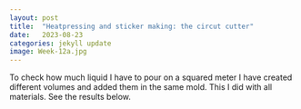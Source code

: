 ```yaml
---
layout: post
title:  "Heatpressing and sticker making: the circut cutter"
date:   2023-08-23 
categories: jekyll update
image: Week-12a.jpg
---
```


To check how much liquid I have to pour on a squared meter I have created different volumes and added them in the same mold. This I did with all materials. See the results below. 

